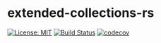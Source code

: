 # extended-collections-rs
[![License: MIT](https://img.shields.io/badge/License-MIT-yellow.svg)](https://opensource.org/licenses/MIT) [![Build Status](https://travis-ci.org/jeffrey-xiao/extended-collections-rs.svg?branch=master)](https://travis-ci.org/jeffrey-xiao/extended-collections-rs) [![codecov](https://codecov.io/gh/jeffrey-xiao/extended-collections-rs/branch/master/graph/badge.svg)](https://codecov.io/gh/jeffrey-xiao/extended-collections-rs)
